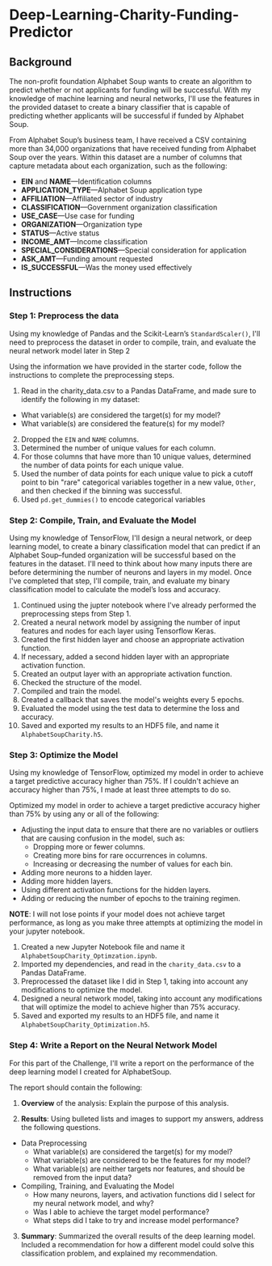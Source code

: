 # Deep-Learning-Charity-Funding-Predictor

## Background

The non-profit foundation Alphabet Soup wants to create an algorithm to predict whether or not applicants for funding will be successful. With my knowledge of machine learning and neural networks, I'll use the features in the provided dataset to create a binary classifier that is capable of predicting whether applicants will be successful if funded by Alphabet Soup.

From Alphabet Soup’s business team, I have received a CSV containing more than 34,000 organizations that have received funding from Alphabet Soup over the years. Within this dataset are a number of columns that capture metadata about each organization, such as the following:

* **EIN** and **NAME**—Identification columns
* **APPLICATION_TYPE**—Alphabet Soup application type
* **AFFILIATION**—Affiliated sector of industry
* **CLASSIFICATION**—Government organization classification
* **USE_CASE**—Use case for funding
* **ORGANIZATION**—Organization type
* **STATUS**—Active status
* **INCOME_AMT**—Income classification
* **SPECIAL_CONSIDERATIONS**—Special consideration for application
* **ASK_AMT**—Funding amount requested
* **IS_SUCCESSFUL**—Was the money used effectively

## Instructions

### Step 1: Preprocess the data

Using my knowledge of Pandas and the Scikit-Learn’s `StandardScaler()`, I'll need to preprocess the dataset in order to compile, train, and evaluate the neural network model later in Step 2

Using the information we have provided in the starter code, follow the instructions to complete the preprocessing steps.

1. Read in the charity_data.csv to a Pandas DataFrame, and made sure to identify the following in my dataset:
  * What variable(s) are considered the target(s) for my model?
  * What variable(s) are considered the feature(s) for my model?
2. Dropped the `EIN` and `NAME` columns.
3. Determined the number of unique values for each column.
4. For those columns that have more than 10 unique values, determined the number of data points for each unique value.
6. Used the number of data points for each unique value to pick a cutoff point to bin "rare" categorical variables together in a new value, `Other`, and then checked if the binning was successful.
7. Used `pd.get_dummies()` to encode categorical variables

### Step 2: Compile, Train, and Evaluate the Model

Using my knowledge of TensorFlow, I'll design a neural network, or deep learning model, to create a binary classification model that can predict if an Alphabet Soup–funded organization will be successful based on the features in the dataset. I'll need to think about how many inputs there are before determining the number of neurons and layers in my model. Once I've completed that step, I'll compile, train, and evaluate my binary classification model to calculate the model’s loss and accuracy.

1. Continued using the jupter notebook where I've already performed the preprocessing steps from Step 1.
2. Created a neural network model by assigning the number of input features and nodes for each layer using Tensorflow Keras.
3. Created the first hidden layer and choose an appropriate activation function.
4. If necessary, added a second hidden layer with an appropriate activation function.
5. Created an output layer with an appropriate activation function.
6. Checked the structure of the model.
7. Compiled and train the model.
8. Created a callback that saves the model's weights every 5 epochs.
9. Evaluated the model using the test data to determine the loss and accuracy.
10. Saved and exported my results to an HDF5 file, and name it `AlphabetSoupCharity.h5`.

### Step 3: Optimize the Model

Using my knowledge of TensorFlow, optimized my model in order to achieve a target predictive accuracy higher than 75%. If I couldn't achieve an accuracy higher than 75%, I made at least three attempts to do so.

Optimized my model in order to achieve a target predictive accuracy higher than 75% by using any or all of the following:

* Adjusting the input data to ensure that there are no variables or outliers that are causing confusion in the model, such as:
  * Dropping more or fewer columns.
  * Creating more bins for rare occurrences in columns.
  * Increasing or decreasing the number of values for each bin.
* Adding more neurons to a hidden layer.
* Adding more hidden layers.
* Using different activation functions for the hidden layers.
* Adding or reducing the number of epochs to the training regimen.

**NOTE**: I will not lose points if your model does not achieve target performance, as long as you make three attempts at optimizing the model in your jupyter notebook.

1. Created a new Jupyter Notebook file and name it `AlphabetSoupCharity_Optimzation.ipynb`.
2. Imported my dependencies, and read in the `charity_data.csv` to a Pandas DataFrame.
3. Preprocessed the dataset like I did in Step 1, taking into account any modifications to optimize the model.
4. Designed a neural network model, taking into account any modifications that will optimize the model to achieve higher than 75% accuracy.
5. Saved and exported my results to an HDF5 file, and name it `AlphabetSoupCharity_Optimization.h5`.

### Step 4: Write a Report on the Neural Network Model

For this part of the Challenge, I'll write a report on the performance of the deep learning model I created for AlphabetSoup.

The report should contain the following:

1. **Overview** of the analysis: Explain the purpose of this analysis.

2. **Results**: Using bulleted lists and images to support my answers, address the following questions.

  * Data Preprocessing
    * What variable(s) are considered the target(s) for my model?
    * What variable(s) are considered to be the features for my model?
    * What variable(s) are neither targets nor features, and should be removed from the input data?
  * Compiling, Training, and Evaluating the Model
    * How many neurons, layers, and activation functions did I select for my neural network model, and why?
    * Was I able to achieve the target model performance?
    * What steps did I take to try and increase model performance?

3. **Summary**: Summarized the overall results of the deep learning model. Included a recommendation for how a different model could solve this classification problem, and explained my recommendation.
